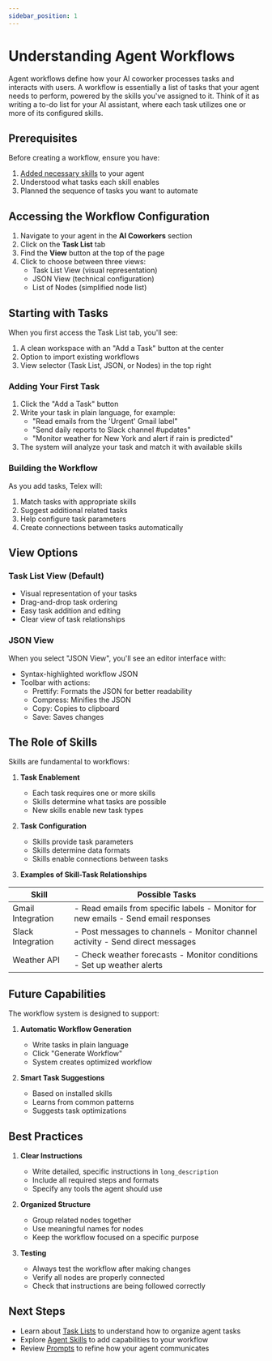 ```yaml
---
sidebar_position: 1
---
```


# Understanding Agent Workflows

Agent workflows define how your AI coworker processes tasks and interacts with users. A workflow is essentially a list of tasks that your agent needs to perform, powered by the skills you've assigned to it. Think of it as writing a to-do list for your AI assistant, where each task utilizes one or more of its configured skills.

## Prerequisites

Before creating a workflow, ensure you have:

1. [Added necessary skills](../agent-skills.md) to your agent
2. Understood what tasks each skill enables
3. Planned the sequence of tasks you want to automate

## Accessing the Workflow Configuration

1. Navigate to your agent in the **AI Coworkers** section
2. Click on the **Task List** tab
3. Find the **View** button at the top of the page
4. Click to choose between three views:
   - Task List View (visual representation)
   - JSON View (technical configuration)
   - List of Nodes (simplified node list)

## Starting with Tasks

When you first access the Task List tab, you'll see:

1. A clean workspace with an "Add a Task" button at the center
2. Option to import existing workflows
3. View selector (Task List, JSON, or Nodes) in the top right

### Adding Your First Task

1. Click the "Add a Task" button
2. Write your task in plain language, for example:
   - "Read emails from the 'Urgent' Gmail label"
   - "Send daily reports to Slack channel #updates"
   - "Monitor weather for New York and alert if rain is predicted"
3. The system will analyze your task and match it with available skills

### Building the Workflow

As you add tasks, Telex will:

1. Match tasks with appropriate skills
2. Suggest additional related tasks
3. Help configure task parameters
4. Create connections between tasks automatically

## View Options

### Task List View (Default)

- Visual representation of your tasks
- Drag-and-drop task ordering
- Easy task addition and editing
- Clear view of task relationships

### JSON View

When you select "JSON View", you'll see an editor interface with:

- Syntax-highlighted workflow JSON
- Toolbar with actions:
  - Prettify: Formats the JSON for better readability
  - Compress: Minifies the JSON
  - Copy: Copies to clipboard
  - Save: Saves changes

## The Role of Skills

Skills are fundamental to workflows:

1. **Task Enablement**

   - Each task requires one or more skills
   - Skills determine what tasks are possible
   - New skills enable new task types

2. **Task Configuration**

   - Skills provide task parameters
   - Skills determine data formats
   - Skills enable connections between tasks

3. **Examples of Skill-Task Relationships**

| Skill             | Possible Tasks                                                                         |
| ----------------- | -------------------------------------------------------------------------------------- |
| Gmail Integration | - Read emails from specific labels - Monitor for new emails - Send email responses |
| Slack Integration | - Post messages to channels - Monitor channel activity - Send direct messages      |
| Weather API       | - Check weather forecasts - Monitor conditions - Set up weather alerts             |

## Future Capabilities

The workflow system is designed to support:

1. **Automatic Workflow Generation**

   - Write tasks in plain language
   - Click "Generate Workflow"
   - System creates optimized workflow

2. **Smart Task Suggestions**
   - Based on installed skills
   - Learns from common patterns
   - Suggests task optimizations


## Best Practices

1. **Clear Instructions**

   - Write detailed, specific instructions in `long_description`
   - Include all required steps and formats
   - Specify any tools the agent should use

2. **Organized Structure**

   - Group related nodes together
   - Use meaningful names for nodes
   - Keep the workflow focused on a specific purpose

3. **Testing**
   - Always test the workflow after making changes
   - Verify all nodes are properly connected
   - Check that instructions are being followed correctly

## Next Steps

- Learn about [Task Lists](./task_list.md) to understand how to organize agent tasks
- Explore [Agent Skills](../agent-skills.md) to add capabilities to your workflow
- Review [Prompts](../prompts.md) to refine how your agent communicates
